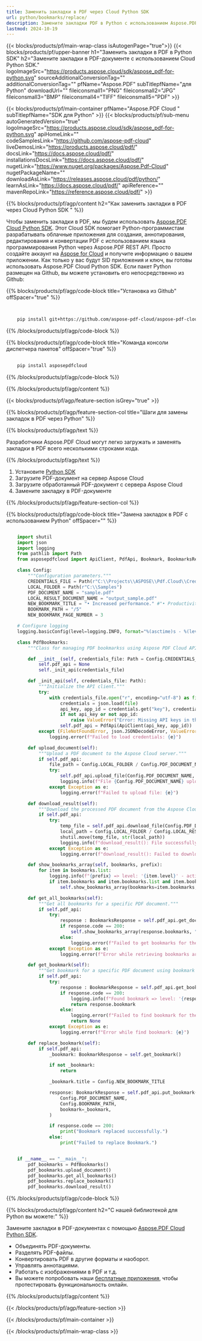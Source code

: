 ```yaml
---
title: Заменить закладки в PDF через Cloud Python SDK
url: python/bookmarks/replace/
description: Замените закладки PDF в Python с использованием Aspose.PDF Cloud SDK. Обновите или переназначьте точки навигации документа.
lastmod: 2024-10-19
---
```


{{< blocks/products/pf/main-wrap-class isAutogenPage="true">}}
{{< blocks/products/pf/upper-banner h1="Заменить закладки в PDF в Python SDK" h2="Замените закладки в PDF-документе с использованием Cloud Python SDK." logoImageSrc="https://products.aspose.cloud/sdk/aspose_pdf-for-python.svg" sourceAdditionalConversionTag="" additionalConversionTag="" pfName="Aspose.PDF" subTitlepfName="для Python" downloadUrl="" fileiconsmall1="PNG" fileiconsmall2="JPG" fileiconsmall3="BMP" fileiconsmall4="TIFF" fileiconsmall5="PDF" >}}

{{< blocks/products/pf/main-container pfName="Aspose.PDF Cloud " subTitlepfName="SDK для Python" >}}
{{< blocks/products/pf/sub-menu autoGeneratedVersion="true" logoImageSrc="https://products.aspose.cloud/sdk/aspose_pdf-for-python.svg" apiHomeLink="" codeSamplesLink="https://github.com/aspose-pdf-cloud" liveDemosLink="https://products.aspose.cloud/pdf/" docsLink="https://docs.aspose.cloud/pdf/" installationsDocsLink="https://docs.aspose.cloud/pdf/" nugetLink="https://www.nuget.org/packages/Aspose.Pdf-Cloud" nugetPackageName="" downloadAsLink="https://releases.aspose.cloud/pdf/python/" learnAsLink="https://docs.aspose.cloud/pdf/" apiReference="" mavenRepoLink="https://reference.aspose.cloud/pdf/" >}}

{{% blocks/products/pf/agp/content h2="Как заменить закладки в PDF через Cloud Python SDK " %}}

Чтобы заменить закладки в PDF, мы будем использовать [Aspose.PDF Cloud Python SDK](https://products.aspose.cloud/pdf/python/). Этот Cloud SDK помогает Python-программистам разрабатывать облачные приложения для создания, аннотирования, редактирования и конвертации PDF с использованием языка программирования Python через Aspose.PDF REST API. Просто создайте аккаунт на [Aspose for Cloud](https://dashboard.aspose.cloud/#/apps) и получите информацию о вашем приложении. Как только у вас будут SID приложения и ключ, вы готовы использовать Aspose.PDF Cloud Python SDK. Если пакет Python размещен на Github, вы можете установить его непосредственно из Github:

{{% blocks/products/pf/agp/code-block title="Установка из Github" offSpacer="true" %}}

```bash

     
    pip install git+https://github.com/aspose-pdf-cloud/aspose-pdf-cloud-python.git


```

{{% /blocks/products/pf/agp/code-block %}}

{{% blocks/products/pf/agp/code-block title="Команда консоли диспетчера пакетов" offSpacer="true" %}}

```bash
     
    pip install asposepdfcloud

```

{{% /blocks/products/pf/agp/code-block %}}

{{% /blocks/products/pf/agp/content %}}

{{< blocks/products/pf/agp/feature-section isGrey="true" >}}

{{% blocks/products/pf/agp/feature-section-col title="Шаги для замены закладок в PDF через Python" %}}

{{% blocks/products/pf/agp/text %}}

Разработчики Aspose.PDF Cloud могут легко загружать и заменять закладки в PDF всего несколькими строками кода.

{{% /blocks/products/pf/agp/text %}}

1. Установите [Python SDK](https://pypi.org/project/asposepdfcloud/)
1. Загрузите PDF-документ на сервер Aspose Cloud
1. Загрузите обработанный PDF-документ с сервера Aspose Cloud
1. Замените закладку в PDF-документе

{{% /blocks/products/pf/agp/feature-section-col %}}

{{% blocks/products/pf/agp/code-block title="Замена закладок в PDF с использованием Python" offSpacer="" %}}

```python

    import shutil
    import json
    import logging
    from pathlib import Path
    from asposepdfcloud import ApiClient, PdfApi, Bookmark, BookmarksResponse, BookmarkResponse

    class Config:
        """Configuration parameters."""
        CREDENTIALS_FILE = Path(r"C:\\Projects\\ASPOSE\\Pdf.Cloud\\Credentials\\credentials.json")
        LOCAL_FOLDER = Path(r"C:\\Samples")
        PDF_DOCUMENT_NAME = "sample.pdf"
        LOCAL_RESULT_DOCUMENT_NAME = "output_sample.pdf"
        NEW_BOOKMARK_TITLE = "• Increased performance." #"• Productivity improvement"
        BOOKMARK_PATH = "/5"
        NEW_BOOKMARK_PAGE_NUMBER = 3

    # Configure logging
    logging.basicConfig(level=logging.INFO, format="%(asctime)s - %(levelname)s - %(message)s")

    class PdfBookmarks:
        """Class for managing PDF bookmarkss using Aspose PDF Cloud API."""

        def __init__(self, credentials_file: Path = Config.CREDENTIALS_FILE):
            self.pdf_api = None
            self._init_api(credentials_file)

        def _init_api(self, credentials_file: Path):
            """Initialize the API client."""
            try:
                with credentials_file.open("r", encoding="utf-8") as file:
                    credentials = json.load(file)
                    api_key, app_id = credentials.get("key"), credentials.get("id")
                    if not api_key or not app_id:
                        raise ValueError("Error: Missing API keys in the credentials file.")
                    self.pdf_api = PdfApi(ApiClient(api_key, app_id))
            except (FileNotFoundError, json.JSONDecodeError, ValueError) as e:
                logging.error(f"Failed to load credentials: {e}")

        def upload_document(self):
            """Upload a PDF document to the Aspose Cloud server."""
            if self.pdf_api:
                file_path = Config.LOCAL_FOLDER / Config.PDF_DOCUMENT_NAME
                try:
                    self.pdf_api.upload_file(Config.PDF_DOCUMENT_NAME, str(file_path))
                    logging.info(f"File {Config.PDF_DOCUMENT_NAME} uploaded successfully.")
                except Exception as e:
                    logging.error(f"Failed to upload file: {e}")

        def download_result(self):
            """Download the processed PDF document from the Aspose Cloud server."""
            if self.pdf_api:
                try:
                    temp_file = self.pdf_api.download_file(Config.PDF_DOCUMENT_NAME)
                    local_path = Config.LOCAL_FOLDER / Config.LOCAL_RESULT_DOCUMENT_NAME
                    shutil.move(temp_file, str(local_path))
                    logging.info(f"download_result(): File successfully downloaded: {local_path}")
                except Exception as e:
                    logging.error(f"download_result(): Failed to download file: {e}")

        def show_bookmarks_array(self, bookmarks, prefix):
            for item in bookmarks.list:
                logging.info(f"{prefix} => level: '{item.level}' - action: '{item.action}' - title: '{item.title}'")
                if item.bookmarks and item.bookmarks.list and item.bookmarks.list.length > 0:
                    self.show_bookmarks_array(bookmarks=item.bookmarks, prefix=prefix)

        def get_all_bookmarks(self):
            """Get all bookmarks for a specific PDF document."""    
            if self.pdf_api:
                try:
                    response : BookmarksResponse = self.pdf_api.get_document_bookmarks( Config.PDF_DOCUMENT_NAME)
                    if response.code == 200:
                        self.show_bookmarks_array(response.bookmarks, "All")
                    else:
                        logging.error(f"Failed to get bookmarks for the document. Response code: {response.code}")
                except Exception as e:
                    logging.error(f"Error while retrieving bookmarks array: {e}")

        def get_bookmark(self):
            """Get bookmark for a specific PDF document using bookmark path."""    
            if self.pdf_api:
                try:
                    response : BookmarkResponse = self.pdf_api.get_bookmark( Config.PDF_DOCUMENT_NAME, Config.BOOKMARK_PATH)
                    if response.code == 200:
                        logging.info(f"Found bookmark => level: '{response.bookmark.level}' - action: '{response.bookmark.action}' - title: '{response.bookmark.title}'")
                        return response.bookmark
                    else:
                        logging.error(f"Failed to find bookmark for the document. Response code: {response.code}")
                        return None
                except Exception as e:
                    logging.error(f"Error while find bookmark: {e}")

        def replace_bookmark(self):
            if self.pdf_api:
                _bookmark: BookmarkResponse = self.get_bookmark()

                if not _bookmark:
                    return

                _bookmark.title = Config.NEW_BOOKMARK_TITLE

                response: BookmarkResponse = self.pdf_api.put_bookmark(
                    Config.PDF_DOCUMENT_NAME,
                    Config.BOOKMARK_PATH,
                    bookmark=_bookmark,
                )

                if response.code == 200:
                    print("Bookmark replaced successfully.")
                else:
                    print("Failed to replace Bookmark.")


    if __name__ == "__main__":
        pdf_bookmarks = PdfBookmarks()
        pdf_bookmarks.upload_document()
        pdf_bookmarks.get_all_bookmarks()
        pdf_bookmarks.replace_bookmark()
        pdf_bookmarks.download_result()
```

{{% /blocks/products/pf/agp/code-block %}}

{{% blocks/products/pf/agp/content h2="С нашей библиотекой для Python вы можете:" %}}

Замените закладки в PDF-документах с помощью [Aspose.PDF Cloud Python SDK](https://products.aspose.cloud/pdf/python/).

+ Объединять PDF-документы.
+ Разделять PDF-файлы.
+ Конвертировать PDF в другие форматы и наоборот.
+ Управлять аннотациями.
+ Работать с изображениями в PDF и т.д.
+ Вы можете попробовать наши [бесплатные приложения](https://products.aspose.app/pdf/family/), чтобы протестировать функциональность онлайн.

{{% /blocks/products/pf/agp/content %}}

{{< /blocks/products/pf/agp/feature-section >}}

{{< /blocks/products/pf/main-container >}}

{{< /blocks/products/pf/main-wrap-class >}}
